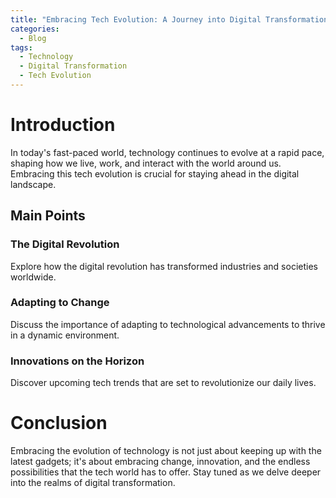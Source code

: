 ```yaml
---
title: "Embracing Tech Evolution: A Journey into Digital Transformation"
categories:
  - Blog
tags:
  - Technology
  - Digital Transformation
  - Tech Evolution
---
```


# Introduction
In today's fast-paced world, technology continues to evolve at a rapid pace, shaping how we live, work, and interact with the world around us. Embracing this tech evolution is crucial for staying ahead in the digital landscape.

## Main Points
### The Digital Revolution
Explore how the digital revolution has transformed industries and societies worldwide.

### Adapting to Change
Discuss the importance of adapting to technological advancements to thrive in a dynamic environment.

### Innovations on the Horizon
Discover upcoming tech trends that are set to revolutionize our daily lives.

# Conclusion
Embracing the evolution of technology is not just about keeping up with the latest gadgets; it's about embracing change, innovation, and the endless possibilities that the tech world has to offer. Stay tuned as we delve deeper into the realms of digital transformation.